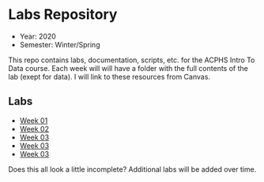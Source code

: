 # Labs Repository

- Year: 2020
- Semester: Winter/Spring

This repo contains labs, documentation, scripts, etc. for the ACPHS Intro To
Data course. Each week will will have a folder with the full contents of the lab
(exept for data). I will link to these resources from Canvas.

## Labs

- [Week 01](https://github.com/intro-to-data/Labs/blob/master/Week%2001/README.md)
- [Week 02](https://github.com/intro-to-data/Labs/blob/master/Week%2002/README.md)
- [Week 03](https://github.com/intro-to-data/Labs/blob/master/Week%2003/README.md)
- [Week 03](https://github.com/intro-to-data/Labs/blob/master/Week%2004/README.md)
- [Week 03](https://github.com/intro-to-data/Labs/blob/master/Week%2005/README.md)

Does this all look a little incomplete? Additional labs will be added over time.
